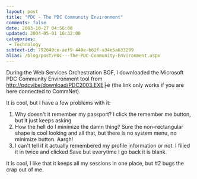 ```yaml
---
layout: post
title: "PDC - The PDC Community Environment"
comments: false
date: 2003-10-27 04:56:00
updated: 2004-05-01 16:32:00
categories:
 - Technology
subtext-id: 792640ce-aef9-449e-b62f-a34e5a633299
alias: /blog/post/PDC---The-PDC-Community-Environment.aspx
---
```



During the Web Services Orchestration BOF, I downloaded the Microsoft PDC Community Environment tool from [http://pdcvibe/download/PDC2003.EXE](http://pdcvibe/download/PDC2003.EXE)├é (the link only works if you are here connected to CommNet).

It is cool, but I have a few problems with it:

  1. Why doesn't it remember my passport? I click the remember me button, but it just keeps asking
  2. How the hell do I minimize the damn thing? Sure the non-rectangular shape is cool looking and all that, but there is no system menu, no minimize button. Aargh!
  3. I can't tell if it actually remembered my profile information or not. I filled it in twice and clicked Save but everytime I go back it is blank.

It is cool, I like that it keeps all my sessions in one place, but #2 bugs the crap out of me.
